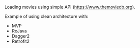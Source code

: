 Loading movies using simple API (https://www.themoviedb.org). 

Example of using clean architecture with:
- MVP
- RxJava
- Dagger2
- Retrofit2
